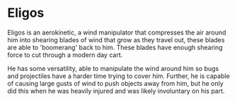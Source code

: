 # Eligos
Eligos is an aerokinetic, a wind manipulator that compresses the air around him into shearing blades of wind that grow as they travel out, these blades are able to 'boomerang' back to him. These blades have enough shearing force to cut through a modern day cart.

He has some versatility, able to manipulate the wind around him so bugs and projectiles have a harder time trying to cover him. Further, he is capable of causing large gusts of wind to push objects away from him, but he only did this when he was heavily injured and was likely involuntary on his part.
